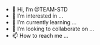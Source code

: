- 👋 Hi, I’m @TEAM-STD
- 👀 I’m interested in ...
- 🌱 I’m currently learning ...
- 💞️ I’m looking to collaborate on ...
- 📫 How to reach me ...

<!---
TEAM-STD/TEAM-STD is a ✨ special ✨ repository because its `README.md` (this file) appears on your GitHub profile.
You can click the Preview link to take a look at your changes.
--->
